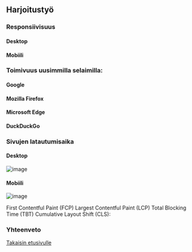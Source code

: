## Harjoitustyö 

### Responsiivisuus

#### Desktop

#### Mobiili

### Toimivuus uusimmilla selaimilla: 

#### Google

#### Mozilla Firefox

#### Microsoft Edge

#### DuckDuckGo

### Sivujen latautumisaika

#### Desktop
![image](https://github.com/user-attachments/assets/4ffbf71d-133d-4975-b1fb-47461a732a59)


#### Mobiili
![image](https://github.com/user-attachments/assets/4434fbfb-f7f9-41d3-b2ca-dc550ec1a9f3)


First Contentful Paint (FCP)
Largest Contentful Paint (LCP)
Total Blocking Time (TBT)
Cumulative Layout Shift (CLS): 

### Yhteenveto

[Takaisin etusivulle](index.md)
